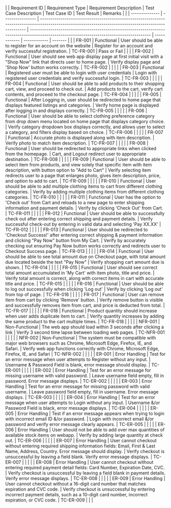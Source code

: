 |  | Requirement ID | Requirement Type | Requirement Description                                                                                                                               | Test Case Description                                                                                                                     | Test Case ID | Test Result  | Remarks |
|  | -------------- | ---------------- | ----------------------------------------------------------------------------------------------------------------------------------------------------- | ----------------------------------------------------------------------------------------------------------------------------------------- | ------------ | ------------ | ------- |
|  | FR-001         | Functional       | User should be able to register for an account on the website                                                                                         | Register for an account and verify successful registration.                                                                               | TC-FR-001    | Pass or Fail |         |
|  | FR-002         | Functional       | User should see web app display page at first initial visit with a "Shop Now" link that directs user to home page.                                    | Verify display page and 'Shop Now' button works correctly.                                                                                | TC-FR-002    |              |         |
|  | FR-003         | Functional       | Registered user must be able to login with user credentials                                                                                           | Login with registered user credentials and verify successful login.                                                                       | TC-FR-003    |              |         |
|  | FR-004         | Functional       | User should be able to add products to their shopping cart, view, and proceed to check out.                                                           | Add products to the cart, verify cart contents, and proceed to the checkout page.                                                         | TC-FR-004    |              |         |
|  | FR-005         | Functional       | After Logging in, user should be redirected to home page that displays featured listings and categories.                                              | Verify home page is displayed after logging in and displays correctly.                                                                    | TC-FR-005    |              |         |
|  | FR-006         | Functional       | User should be able to select clothing preference category from drop down menu located on home page that displays category choice.                    | Verify category dropdown box displays correctly, and allows user to select a category, and filters display based on choice.               | TC-FR-006    |              |         |
|  | FR-007         | Functional       | Accurate photo is displayed along with item description.                                                                                              | Verify photo to match item description.                                                                                                   | TC-FR-007    |              |         |
|  | FR-008         | Functional       | User should be redirected to appropriate links when clicked from the homepage.                                                                        | Cart, and Logout redirect user to appropriate destination.                                                                                | TC-FR-008    |              |         |
|  | FR-009         | Functional       | User should be able to select item from products, and view solely that specific item with item description, with button option to "Add to Cart"       | Verify selecting item redirects user to a page that enlarges photo, gives item description, price, and option to add to cart.             | TC-FR-009    |              |         |
|  | FR-010         | Functional       | User should be able to add multiple clothing items to cart from different clothing categories.                                                        | Verify by adding multiple clothing items from different clothing categories.                                                              | TC-FR-010    |              |         |
|  | FR-011         | Functional       | User has the option to 'Check out' from Cart and reloads to a new page to enter shipping information and payment details.                             | Verify by clicking 'Check Out' from Cart.                                                                                                 | TC-FR-011    |              |         |
|  | FR-012         | Functional       | User should be able to successfully check out after entering correct shipping and payment details.                                                    | Verify successful check-out by entering in valid data and selecting 'Pay XX.XX'                                                           | TC-FR-012    |              |         |
|  | FR-013         | Functional       | User should be redirected to 'Checkout Success!' after entering correct shipping & payment information and clicking "Pay Now" button from My Cart.    | Verify by accurately checking out ensuring Pay Now button works correctly and redirects user to Checkout Success page.                    | TC-FR-013    |              |         |
|  | FR-014         | Functional       | User should be able to see total amount due on Checkout page, with total amount due located beside the text "Pay Now"                                 | Verify shopping cart amount due is shown.                                                                                                 | TC-FR-014    |              |         |
|  | FR-015         | Functional       | User should see correct total amount accumulated in 'My Cart' with item photo, title and price.                                                       | Verify total amount is correct, along with correct items in cart with accurate title and price.                                           | TC-FR-015    |              |         |
|  | FR-016         | Functional       | User should be able to log out successfully when clicking 'Log out'                                                                                   | Verify by clicking 'Log out' from top of page.                                                                                            | TC-FR-016    |              |         |
|  | FR-017         | Functional       | User can remove item from cart by clicking 'Remove' button.                                                                                           | Verify remove button is visible and successfully removes item from cart, and price is deducted from total.                                | TC-FR-017    |              |         |
|  | FR-018         | Functional       | Product quantity should increase when user adds duplicate item to cart.                                                                               | Verify quantity increases by adding the same product to the cart multiple times.                                                          | TC-FR-018    |              |         |
|  | NFR-001        | Non-Functional   | The web app should load within 3 seconds after clicking a link                                                                                        | Verify 3 second time lapse between loading web pages.                                                                                     | TC-NFR-001   |              |         |
|  | NFR-002        | Non-Functional   | The system must be compatible with major web browsers such as Chrome, Microsoft Edge, Firefox, IE, and Safari.                                        | Verify web app functions correctly with Chrome, Microsoft Edge, Firefox, IE, and Safari                                                   | TC-NFR-002   |              |         |
|  | ER-001         | Error Handling   | Test for an error message when user attempts to Register without any input.                                                                           | Username & Password Field is blank, error message should display.                                                                         | TC-ER-001    |              |         |
|  | ER-002         | Error Handling   | Test for an error message for missing username with valid password.                                                                                   | Leave username field empty,  fill in password. Error message displays.                                                                    | TC-ER-002    |              |         |
|  | ER-003         | Error Handling   | Test for an error message for missing password with valid username.                                                                                   | Leave password field empty, fill in username. Error message displays.                                                                     | TC-ER-003    |              |         |
|  | ER-004         | Error Handling   | Test for an error message when user attempts to Login without any input.                                                                              | Username &/or Password Field is black, error message displays.                                                                            | TC-ER-004    |              |         |
|  | ER-005         | Error Handling   | Test if an error message appears when trying to login with incorrect email ID &/or password.                                                          | Login with incorrect email &/or password and verify error message clearly appears.                                                        | TC-ER-005    |              |         |
|  | ER-006         | Error Handling   | User should not be able to add over max quantities of available stock items on webapp.                                                                | Verify by adding large quantity at check out.                                                                                             | TC-ER-006    |              |         |
|  | ER-007         | Error Handling   | User cannot checkout without entering required shipping information fields: Email, First & Last Name, Address, Country. Error message should display. | Verify checkout is unsuccessful by leaving a field blank. Verify error message displays.                                                  | TC-ER-007    |              |         |
|  | ER-008         | Error Handling   | User cannot checkout without entering required payment detail fields: Card Number, Expiration Date, CVC.                                              | Verify checkout is unsuccessful by leaving a field blank in payment details. Verify error message displays.                               | TC-ER-008    |              |         |
|  | ER-009         | Error Handling   | User cannot checkout without a 16-digit card number that matches expiration and CVC code.                                                             | Verify checkout is unsuccessful by entering incorrect payment details, such as a 10-digit card number, incorrect expiration, or CVC code. | TC-ER-009    |              |         |